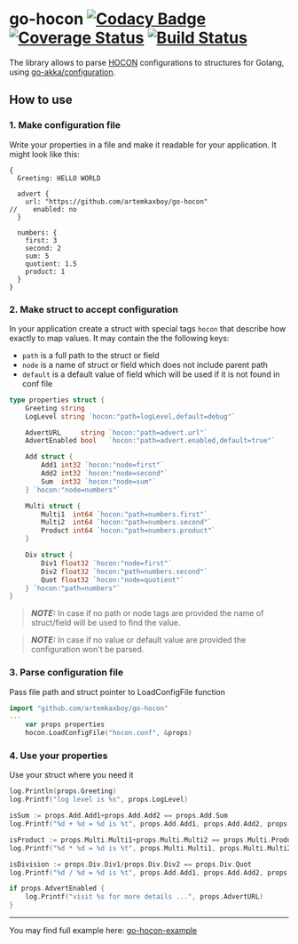 # go-hocon [![Codacy Badge](https://api.codacy.com/project/badge/Grade/87d316c786f2459ca6eb8429e29d9b09)](https://www.codacy.com/manual/artemkaxboy/go-hocon?utm_source=github.com&amp;utm_medium=referral&amp;utm_content=artemkaxboy/go-hocon&amp;utm_campaign=Badge_Grade) [![Coverage Status](https://coveralls.io/repos/github/artemkaxboy/go-hocon/badge.svg?branch=master)](https://coveralls.io/github/artemkaxboy/go-hocon?branch=master) [![Build Status](https://travis-ci.com/artemkaxboy/go-hocon.svg?branch=master)](https://travis-ci.com/artemkaxboy/go-hocon)

The library allows to parse [HOCON](https://github.com/typesafehub/config/blob/master/HOCON.md) configurations to
structures for Golang, using [go-akka/configuration](https://github.com/go-akka/configuration/blob/master/README.md).

## How to use
### 1. Make configuration file
Write your properties in a file and make it readable for your application. It might look like this:
```hocon
{
  Greeting: HELLO WORLD

  advert {
    url: "https://github.com/artemkaxboy/go-hocon"
//    enabled: no
  }

  numbers: {
    first: 3
    second: 2
    sum: 5
    quotient: 1.5
    product: 1
  }
}
```

### 2. Make struct to accept configuration
In your application create a struct with special tags `hocon` that describe how exactly to map values.
It may contain the the following keys:
* `path` is a full path to the struct or field
* `node` is a name of struct or field which does not include parent path
* `default` is a default value of field which will be used if it is not found in conf file
```go
type properties struct {
	Greeting string
	LogLevel string `hocon:"path=logLevel,default=debug"`

	AdvertURL     string `hocon:"path=advert.url"`
	AdvertEnabled bool   `hocon:"path=advert.enabled,default=true"`

	Add struct {
		Add1 int32 `hocon:"node=first"`
		Add2 int32 `hocon:"node=second"`
		Sum  int32 `hocon:"node=sum"`
	} `hocon:"node=numbers"`

	Multi struct {
		Multi1  int64 `hocon:"path=numbers.first"`
		Multi2  int64 `hocon:"path=numbers.second"`
		Product int64 `hocon:"path=numbers.product"`
	}

	Div struct {
		Div1 float32 `hocon:"node=first"`
		Div2 float32 `hocon:"path=numbers.second"`
		Quot float32 `hocon:"node=quotient"`
	} `hocon:"path=numbers"`
}
```
> **_NOTE:_** In case if no path or node tags are provided the name of struct/field will be used to find the value.

> **_NOTE:_** In case if no value or default value are provided the configuration won't be parsed.

### 3. Parse configuration file
Pass file path and struct pointer to LoadConfigFile function
```go
import "github.com/artemkaxboy/go-hocon"
...
    var props properties
    hocon.LoadConfigFile("hocon.conf", &props)
```

### 4. Use your properties
Use your struct where you need it
```go
log.Println(props.Greeting)
log.Printf("log level is %s", props.LogLevel)

isSum := props.Add.Add1+props.Add.Add2 == props.Add.Sum
log.Printf("%d + %d = %d is %t", props.Add.Add1, props.Add.Add2, props.Add.Sum, isSum)

isProduct := props.Multi.Multi1+props.Multi.Multi2 == props.Multi.Product
log.Printf("%d * %d = %d is %t", props.Multi.Multi1, props.Multi.Multi2, props.Multi.Product, isProduct)

isDivision := props.Div.Div1/props.Div.Div2 == props.Div.Quot
log.Printf("%d / %d = %d is %t", props.Add.Add1, props.Add.Add2, props.Add.Sum, isDivision)

if props.AdvertEnabled {
    log.Printf("visit %s for more details ...", props.AdvertURL)
}
```
---
You may find full example here: [go-hocon-example](https://github.com/artemkaxboy/go-hocon-example)
